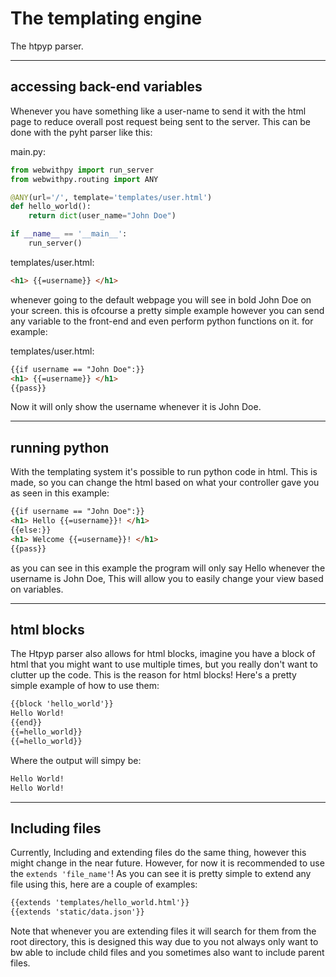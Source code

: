 # The templating engine
The htpyp parser.

---

## accessing back-end variables
Whenever you have something like a user-name to send it with the html page to reduce overall post request being sent to
the server. This can be done with the pyht parser like this:

main.py:
```python
from webwithpy import run_server
from webwithpy.routing import ANY

@ANY(url='/', template='templates/user.html')
def hello_world():
    return dict(user_name="John Doe")

if __name__ == '__main__':
    run_server()
```

templates/user.html:
```html
<h1> {{=username}} </h1>
```

whenever going to the default webpage you will see in bold John Doe on your screen. this is ofcourse a pretty simple
example however you can send any variable to the front-end and even perform python functions on it. for example:

templates/user.html:
```html
{{if username == "John Doe":}} 
<h1> {{=username}} </h1>
{{pass}}
```

Now it will only show the username whenever it is John Doe.

---

## running python
With the templating system it's possible to run python code in html. This is made, so you can change the html based on 
what your controller gave you as seen in this example:
```html
{{if username == "John Doe":}} 
<h1> Hello {{=username}}! </h1>
{{else:}}
<h1> Welcome {{=username}}! </h1>
{{pass}}
```
as you can see in this example the program will only say Hello whenever the username is John Doe, This will allow you to
easily change your view based on variables.

---

## html blocks
The Htpyp parser also allows for html blocks, imagine you have a block of html that you might want to use multiple times,
but you really don't want to clutter up the code. This is the reason for html blocks!
Here's a pretty simple example of how to use them:
```html
{{block 'hello_world'}}
Hello World!
{{end}}
{{=hello_world}}
{{=hello_world}}
```

Where the output will simpy be:
```html
Hello World!
Hello World!
```

---

## Including files
Currently, Including and extending files do the same thing, however this might change in the near future.
However, for now it is recommended to use the `extends 'file_name'`!
As you can see it is pretty simple to extend any file using this, here are a couple of examples:
```html
{{extends 'templates/hello_world.html'}}
{{extends 'static/data.json'}}
```

Note that whenever you are extending files it will search for them from the root directory, this is designed this way
due to you not always only want to bw able to include child files and you sometimes also want to include parent files.

